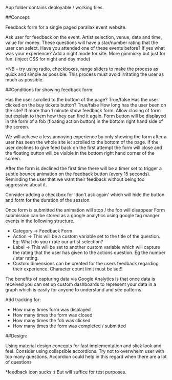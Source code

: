 App folder contains deployable / working files.

##Concept:

Feedback form for a single paged parallax event website.

Ask user for feedback on the event. Artist selection, venue, date and time, value for money. These questions will have a star/number rating that the user can select.
Have you  attended one of these events before?
If yes what was your experience?
Add a night mode for site. More gimmicky but just for fun. (inject CSS for night and day mode)

*NB – try using radio, checkboxes, range sliders to make the process as quick and simple as possible. This process must avoid irritating the user as much as possible.


##Conditions for showing feedback form:

Has the user scrolled to the bottom of the page? True/false
Has the user clicked on the buy tickets button? True/false
How long has the user been on the site? If more than 1 minute show feedback form.
Allow closing of form but explain to them how they can find it again.
Form button will be displayed in the form of a fob (floating action button) in the bottom right hand side of the screen.

We will achieve a less annoying experience by only showing the form after a user has seen the whole site ie: scrolled to the bottom of the page. 
If the user declines to give feed back on the first attempt the form will close and the floating button will be visible in the bottom right hand corner of the screen.

After the form is declined the first time there will be a timer set to trigger a subtle bounce animation on the feedback button (every 15 seconds). Reminding the user that we want their feedback
without being too aggressive about it.

Consider adding a checkbox for 'don't ask again' which will hide the button and form for the duration of the session.

Once form is submitted the animation will stop / the fob will disappear
Form submission can be stored as a google analytics using google tag manger events in the following structure.
-	Category -> Feedback Form
-	Action -> This will be a custom variable set to the title of the question. Eg: What do you r rate our artist selection?
-	Label -> This will be set to another custom variable which will capture the rating that the user has given to the actions question. Eg the number / star rating.
-	Custom dimensions can be created for the users feedback regarding their experience. Character count limit must be set!!

The benefits of capturing data via Google Analytics is that once data is received you can set up custom dashboards to represent your data in a graph which is easily for anyone to understand and see patterns.

Add tracking for:
-	How many times form was displayed
-	How many times the form was closed
-	How many times the fob was clicked
-	How many times the form was completed / submitted

##Design:

Using material design concepts for fast implementation and slick look and feel.
Consider using collapsible accordions. Try not to overwhelm user with too many questions. Accordion could help in this regard when there are a lot of questions

*feedback icon sucks :( But will suffice for test purposes.
